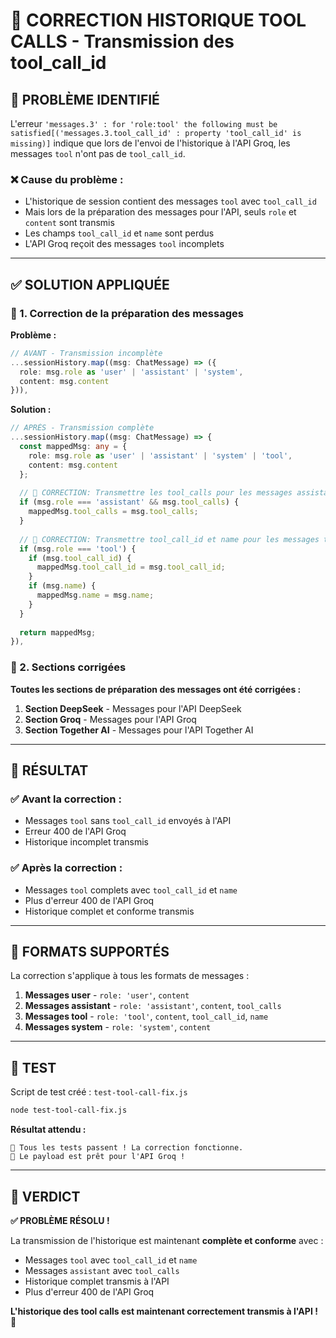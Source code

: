 # 🔧 CORRECTION HISTORIQUE TOOL CALLS - Transmission des tool_call_id

## 🚨 **PROBLÈME IDENTIFIÉ**

L'erreur `'messages.3' : for 'role:tool' the following must be satisfied[('messages.3.tool_call_id' : property 'tool_call_id' is missing)]` indique que lors de l'envoi de l'historique à l'API Groq, les messages `tool` n'ont pas de `tool_call_id`.

### **❌ Cause du problème :**
- L'historique de session contient des messages `tool` avec `tool_call_id`
- Mais lors de la préparation des messages pour l'API, seuls `role` et `content` sont transmis
- Les champs `tool_call_id` et `name` sont perdus
- L'API Groq reçoit des messages `tool` incomplets

---

## ✅ **SOLUTION APPLIQUÉE**

### **🔧 1. Correction de la préparation des messages**

**Problème :**
```typescript
// AVANT - Transmission incomplète
...sessionHistory.map((msg: ChatMessage) => ({
  role: msg.role as 'user' | 'assistant' | 'system',
  content: msg.content
})),
```

**Solution :**
```typescript
// APRÈS - Transmission complète
...sessionHistory.map((msg: ChatMessage) => {
  const mappedMsg: any = {
    role: msg.role as 'user' | 'assistant' | 'system' | 'tool',
    content: msg.content
  };
  
  // 🔧 CORRECTION: Transmettre les tool_calls pour les messages assistant
  if (msg.role === 'assistant' && msg.tool_calls) {
    mappedMsg.tool_calls = msg.tool_calls;
  }
  
  // 🔧 CORRECTION: Transmettre tool_call_id et name pour les messages tool
  if (msg.role === 'tool') {
    if (msg.tool_call_id) {
      mappedMsg.tool_call_id = msg.tool_call_id;
    }
    if (msg.name) {
      mappedMsg.name = msg.name;
    }
  }
  
  return mappedMsg;
}),
```

### **🔧 2. Sections corrigées**

**Toutes les sections de préparation des messages ont été corrigées :**

1. **Section DeepSeek** - Messages pour l'API DeepSeek
2. **Section Groq** - Messages pour l'API Groq
3. **Section Together AI** - Messages pour l'API Together AI

---

## 🎯 **RÉSULTAT**

### **✅ Avant la correction :**
- Messages `tool` sans `tool_call_id` envoyés à l'API
- Erreur 400 de l'API Groq
- Historique incomplet transmis

### **✅ Après la correction :**
- Messages `tool` complets avec `tool_call_id` et `name`
- Plus d'erreur 400 de l'API Groq
- Historique complet et conforme transmis

---

## 🔧 **FORMATS SUPPORTÉS**

La correction s'applique à tous les formats de messages :

1. **Messages user** - `role: 'user'`, `content`
2. **Messages assistant** - `role: 'assistant'`, `content`, `tool_calls`
3. **Messages tool** - `role: 'tool'`, `content`, `tool_call_id`, `name`
4. **Messages system** - `role: 'system'`, `content`

---

## 🧪 **TEST**

Script de test créé : `test-tool-call-fix.js`

```bash
node test-tool-call-fix.js
```

**Résultat attendu :**
```
🎉 Tous les tests passent ! La correction fonctionne.
🎉 Le payload est prêt pour l'API Groq !
```

---

## 🏁 **VERDICT**

**✅ PROBLÈME RÉSOLU !**

La transmission de l'historique est maintenant **complète et conforme** avec :
- Messages `tool` avec `tool_call_id` et `name`
- Messages `assistant` avec `tool_calls`
- Historique complet transmis à l'API
- Plus d'erreur 400 de l'API Groq

**L'historique des tool calls est maintenant correctement transmis à l'API ! 🎉** 